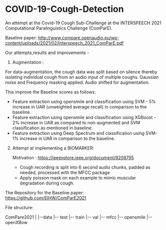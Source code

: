 # COVID-19-Cough-Detection
An attempt at the Covid-19 Cough Sub-Challenge at the INTERSPEECH 2021 Computational Paralinguistics Challenge (ComParE).

Baseline paper: http://www.compare.openaudio.eu/wp-content/uploads/2021/02/Interspeech_2021_ComParE.pdf

Our attempts,results and improvements - 

1. Augmentation : 

For data-augmentation, the cough data was split based on silence thereby isolating individual cough from an audio input of multiple coughs.
Gaussian noise and Frequency masking applied. Audio shifted for augmentation. 

This improve the Baseline scores as follows:
  - Feature extraction using opensmile and classification using SVM - 5% increase in UAR (unweighted average recall) in comparison to the baseline.
  - Feature extraction using opensmile and classification using XGBoost - 2% increase in UAR as compared to non-augmented and SVM classification as mentioned in baseline.
  - Feature extraction using Deep Spectrum and classification using SVM- 1% increase in UAR in comparison to the baseline.
  
2. Attempt at implementing a BIOMARKER:
   
   Motivation : https://ieeexplore.ieee.org/document/9208795
   - Cough recording is split into 6 second audio chunks, padded as needed, processed with the MFCC package
   -  Apply poisson mask on each example to mimic muscular degradation during cough.
   

The Repository for the Baseline paper: https://github.com/EIHW/ComParE2021

File structure:

ComPare2021
|
|--data
    |-- test
    |-- train
    |-- val
    |-- mfcc
|-- opensmile
|-- openXBow


